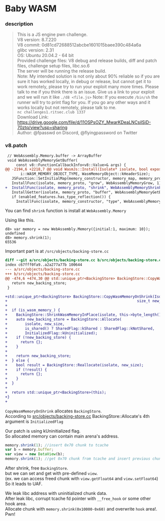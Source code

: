 # Baby WASM


### description
>This is a JS engine pwn challenge.  
V8 version: 8.7.220  
V8 commit: 0d81cd72688512abcbe1601015baee390c484a6a  
glibc version: 2.31  
OS: Ubuntu 20.04.2 - 64 bit  
Provided challenge files: V8 debug and release builds, diff and patch files, challenge setup files, libc.so.6  
The server will be running the release build.  
Note: My intended solution is not only about 90% reliable so if you are sure it has worked locally, in debug or release, but cannot get it to work remotely, please try to run your exploit many more times. Please talk to me if you think there is an issue.
Give us a link to your exploit and we will run it like `./d8 <file.js>`
Note: If you execute `/bin/sh` the runner will try to print flag for you. If you go any other ways and it works locally but not remotely, please talk to me.  
`nc challenges1.ritsec.club 1337`  
Download Link: https://drive.google.com/file/d/11OSPsOZY_MwarKDeaLNCsilSiD-70ztq/view?usp=sharing  
Author: @fpasswd on Discord, @flyingpassword on Twitter  

### v8.patch

```diff
 // WebAssembly.Memory.buffer -> ArrayBuffer
 void WebAssemblyMemoryGetBuffer(
     const v8::FunctionCallbackInfo<v8::Value>& args) {
@@ -2194,6 +2218,7 @@ void WasmJs::Install(Isolate* isolate, bool exposed_on_global_object) {
       i::WASM_MEMORY_OBJECT_TYPE, WasmMemoryObject::kHeaderSize);
   JSFunction::SetInitialMap(memory_constructor, memory_map, memory_proto);
   InstallFunc(isolate, memory_proto, "grow", WebAssemblyMemoryGrow, 1);
+  InstallFunc(isolate, memory_proto, "shrink", WebAssemblyMemoryShrink, 1);
   InstallGetter(isolate, memory_proto, "buffer", WebAssemblyMemoryGetBuffer);
   if (enabled_features.has_type_reflection()) {
     InstallFunc(isolate, memory_constructor, "type", WebAssemblyMemoryType, 1);
```
You can find `shrink` function is install at `WebAssembly.Memory`  


Using like this.
```V8 version 8.7.220
d8> var memory = new WebAssembly.Memory({initial:1, maximum: 10});
undefined
d8> memory.shrink(1);
65536
```

Important part is at `/src/objects/backing-store.cc`
```diff
diff --git a/src/objects/backing-store.cc b/src/objects/backing-store.cc
index c67fff0fa9..a2a277a77b 100644
--- a/src/objects/backing-store.cc
+++ b/src/objects/backing-store.cc
@@ -474,6 +474,30 @@ std::unique_ptr<BackingStore> BackingStore::CopyWasmMemory(Isolate* isolate,
   return new_backing_store;
 }

+std::unique_ptr<BackingStore> BackingStore::CopyWasmMemoryOnShrink(Isolate* isolate,
+                                                           size_t new_size) {
+
+  if (is_wasm_memory_) {
+    BackingStore::ShrinkWasmMemoryInPlace(isolate, this->byte_length() - new_size);
+    auto new_backing_store = BackingStore::Allocate(
+        isolate, new_size,
+        is_shared() ? SharedFlag::kShared : SharedFlag::kNotShared,
+        InitializedFlag::kUninitialized);
+    if (!new_backing_store) {
+      return {};
+    }
+
+    return new_backing_store;
+  } else {
+    bool result = BackingStore::Reallocate(isolate, new_size);
+    if (!result) {
+      return {};
+    }
+  }
+
+  return std::unique_ptr<BackingStore>(this);
+}
+
```
`CopyWasmMemoryOnShrink` allocates `BackingStore`.  
According to [src/objects/backing-store.cc](https://github.com/v8/v8/blob/3a407f7b2b7e6d2c451f79048590b788dae19972/src/objects/backing-store.cc#L212) BackingStore::Allocate's 4th argument is `InitializedFlag`

Our patch is using kUninitialized flag.  
So allocated memory can contain main arena's address.  

```javascript
memory.shrink(1); //insert 0x70 chunk to tcache 
var b = memory.buffer;
var view = new DataView(b);
memory.shrink(1); //get 0x70 chunk from tcache and insert previous chunk
```
After shrink, free `BackingStore`.  
but we can set and get with pre-defined `view`.  
(ex. we can access freed chunk with `view.getFloat64` and `view.setFloat64`)  
So it leads to UAF.

We leak libc address with uninitialized chunk data.  
After leak libc, corrupt tcache fd pointer with `__free_hook` or some other hook area.  
Allocate chunk with `memory.shrink(0x10000-0x60)` and overwrite `hook` area!.  
Pwn!  
